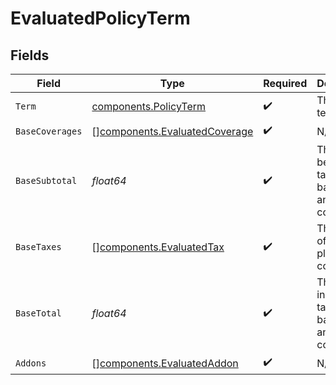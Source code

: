 # EvaluatedPolicyTerm


## Fields

| Field                                                                          | Type                                                                           | Required                                                                       | Description                                                                    |
| ------------------------------------------------------------------------------ | ------------------------------------------------------------------------------ | ------------------------------------------------------------------------------ | ------------------------------------------------------------------------------ |
| `Term`                                                                         | [components.PolicyTerm](../../models/components/policyterm.md)                 | :heavy_check_mark:                                                             | The policy term                                                                |
| `BaseCoverages`                                                                | [][components.EvaluatedCoverage](../../models/components/evaluatedcoverage.md) | :heavy_check_mark:                                                             | N/A                                                                            |
| `BaseSubtotal`                                                                 | *float64*                                                                      | :heavy_check_mark:                                                             | The price before taxes of the base plan and coverages                          |
| `BaseTaxes`                                                                    | [][components.EvaluatedTax](../../models/components/evaluatedtax.md)           | :heavy_check_mark:                                                             | The taxes of the base plan and its coverages                                   |
| `BaseTotal`                                                                    | *float64*                                                                      | :heavy_check_mark:                                                             | The price including taxes of the base plan and coverages                       |
| `Addons`                                                                       | [][components.EvaluatedAddon](../../models/components/evaluatedaddon.md)       | :heavy_check_mark:                                                             | N/A                                                                            |